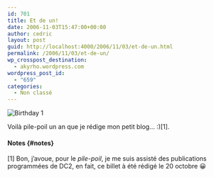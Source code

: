 ```yaml
---
id: 701
title: Et de un!
date: 2006-11-03T15:47:00+00:00
author: cedric
layout: post
guid: http://localhost:4000/2006/11/03/et-de-un.html
permalink: /2006/11/03/et-de-un/
wp_crosspost_destination:
  - akyrho.wordpress.com
wordpress_post_id:
  - "659"
categories:
  - Non classé
---
```

![Birthday 1](/images/images/536471_birthday_cake.jpg)

Voilà pile-poil un an que je rédige mon petit blog… :)[1].

#### Notes {#notes}

[1] Bon, j’avoue, pour le _pile-poil_, je me suis assisté des publications programmées de DC2, en fait, ce billet à été rédigé le 20 octobre 😀